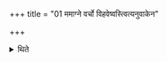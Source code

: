+++
title = "01 ममाग्ने वर्चो विहवेष्वस्त्वित्यनुवाकेन"

+++

<details><summary>थिते</summary>

ममाग्ने वर्चो विहवेष्वस्त्वित्यनुवाकेन प्रतिमन्त्रमिष्टकाभिर्धिष्णियांश्चिनोति १
</details>

